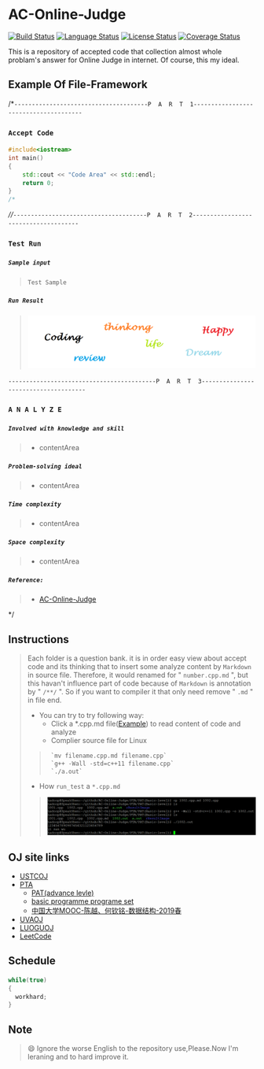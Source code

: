 # AC-Online-Judge
[![Build Status](https://travis-ci.com/Sunrisepeak/AC-Online-Judge.svg?branch=master)](https://travis-ci.com/Sunrisepeak/AC-Online-Judge)
[![Language Status](https://img.shields.io/badge/Language-C%2FC%2B%2B-orange.svg)](https://isocpp.org/)
[![License Status](https://img.shields.io/badge/License-Apache%202.0-yellowgreen.svg)](https://github.com/Sunrisepeak/AC-Online-Judge/blob/master/LICENSE)
[![Coverage Status](https://coveralls.io/repos/github/Sunrisepeak/AC-Online-Judge/badge.svg?branch=master)](https://coveralls.io/github/Sunrisepeak/AC-Online-Judge?branch=master)

This is a repository of accepted code that collection almost whole problam's answer for Online Judge in internet. Of course, this my ideal.

## Example Of File-Framework
/*`--------------------------------------P  A  R  T  1--------------------------------------`

### `Accept Code`

```cpp */
#include<iostream>
int main()
{
	std::cout << "Code Area" << std::endl;
    return 0;
}
/*
```

*//*`--------------------------------------P  A  R  T  2-------------------------------------`

### `Test Run`
##### `Sample input`
> `Test Sample`
##### `Run Result`
> ![RunResult](rResultImage/number_problem.png)

`------------------------------------------P  A  R  T  3-------------------------------------`

### `A N A L Y Z E`
##### `Involved with knowledge and skill`
> + contentArea
##### `Problem-solving ideal`
> + contentArea
##### `Time complexity`
> + contentArea
##### `Space complexity`
> + contentArea
##### `Reference:`
> + [AC-Online-Judge](https://github.com/Sunrisepeak/AC-Online-Judge)

*/


## Instructions
> Each folder is a question bank. it is in order easy view about accept code and its thinking that to insert some analyze content by `Markdown` in source file. Therefore, it would renamed for " `number.cpp.md` ", but this havan't influence part of code because of `Markdown` is annotation by " `/**/` ". So if you want to compiler it that only need remove " `.md` " in file end.
>+ You can try to try following way:
>    + Click a *.cpp.md file([Example](PTA/PAT(Basic-level)/1002.cpp.md)) to read content of code and analyze
>    + Complier source file for Linux
>>      `mv filename.cpp.md filename.cpp`
>>      `g++ -Wall -std=c++11 filename.cpp`
>>      `./a.out`
>    + How `run_test` a `*.cpp.md`
>>   ![RunResult](rResultImage/1002.png)


## OJ site links
+ [USTCOJ](https://oj.ustc.edu.cn/#/)
+ [PTA](https://pintia.cn/)
	+ [PAT(advance levle)](https://pintia.cn/problem-sets/994805342720868352/problems)
	+ [basic programme programe set](https://pintia.cn/problem-sets/14/problems)
	+ [中国大学MOOC-陈越、何钦铭-数据结构-2019春](https://github.com/Sunrisepeak/AC-Online-Judge/tree/master/PTA/)
+ [UVAOJ](https://uva.onlinejudge.org/)
+ [LUOGUOJ](https://www.luogu.org/)
+ [LeetCode](https://leetcode.com/)


## Schedule
```c++
while(true)
{
  workhard;
}
```


## Note
>:smile: Ignore the worse English to the repository use,Please.Now I'm leraning and to hard improve it.
